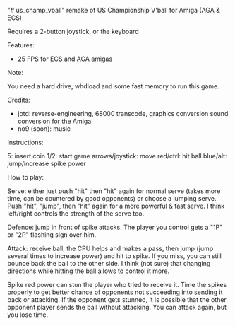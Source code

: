"# us_champ_vball" 
remake of US Championship V'ball for Amiga (AGA & ECS)

Requires a 2-button joystick, or the keyboard

Features:

- 25 FPS for ECS and AGA amigas

Note:

You need a hard drive, whdload and some fast memory to run this game.

Credits:

- jotd: reverse-engineering, 68000 transcode, graphics conversion
  sound conversion for the Amiga.
- no9 (soon): music


Instructions:

5: insert coin
1/2: start game
arrows/joystick: move
red/ctrl: hit ball
blue/alt: jump/increase spike power

How to play:

Serve: either just push "hit" then "hit" again for normal serve (takes more time, can be countered by good opponents)
or choose a jumping serve. Push "hit", "jump", then "hit" again for a more powerful & fast serve. I think left/right
controls the strength of the serve too.

Defence: jump in front of spike attacks. The player you control gets a "1P" or "2P" flashing sign over him.

Attack: receive ball, the CPU helps and makes a pass, then jump (jump several times to increase power) and hit to spike.
If you miss, you can still bounce back the ball to the other side. I think (not sure) that changing directions while
hitting the ball allows to control it more.

Spike red power can stun the player who tried to receive it. Time the spikes properly to get better chance of opponents not
succeeding into sending it back or attacking. If the opponent gets stunned, it is possible that the other opponent player
sends the ball without attacking. You can attack again, but you lose time.